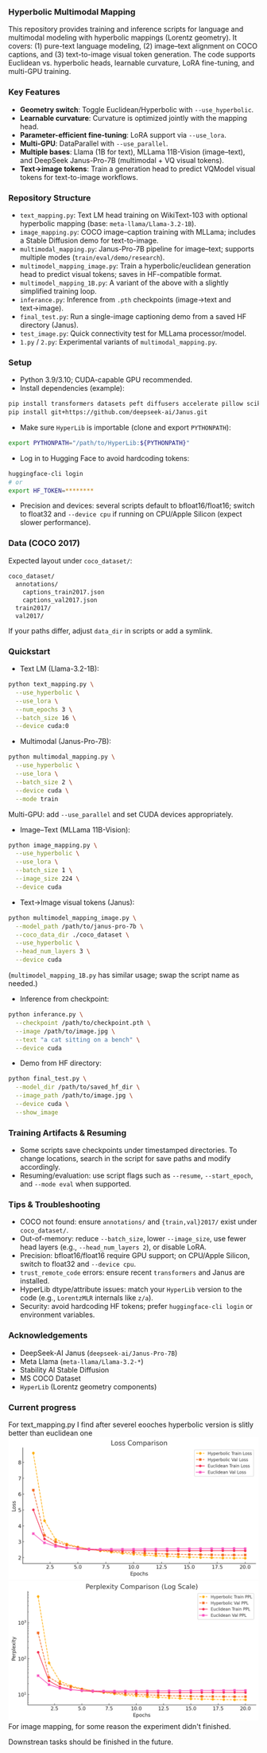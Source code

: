 ### Hyperbolic Multimodal Mapping

This repository provides training and inference scripts for language and multimodal modeling with hyperbolic mappings (Lorentz geometry). It covers: (1) pure-text language modeling, (2) image–text alignment on COCO captions, and (3) text-to-image visual token generation. The code supports Euclidean vs. hyperbolic heads, learnable curvature, LoRA fine-tuning, and multi-GPU training.

### Key Features
- **Geometry switch**: Toggle Euclidean/Hyperbolic with `--use_hyperbolic`.
- **Learnable curvature**: Curvature is optimized jointly with the mapping head.
- **Parameter-efficient fine-tuning**: LoRA support via `--use_lora`.
- **Multi-GPU**: DataParallel with `--use_parallel`.
- **Multiple bases**: Llama (1B for text), MLLama 11B-Vision (image–text), and DeepSeek Janus-Pro-7B (multimodal + VQ visual tokens).
- **Text→image tokens**: Train a generation head to predict VQModel visual tokens for text-to-image workflows.

### Repository Structure
- `text_mapping.py`: Text LM head training on WikiText-103 with optional hyperbolic mapping (base: `meta-llama/Llama-3.2-1B`).
- `image_mapping.py`: COCO image–caption training with MLLama; includes a Stable Diffusion demo for text-to-image.
- `multimodal_mapping.py`: Janus-Pro-7B pipeline for image–text; supports multiple modes (`train/eval/demo/research`).
- `multimodel_mapping_image.py`: Train a hyperbolic/euclidean generation head to predict visual tokens; saves in HF-compatible format.
- `multimodel_mapping_1B.py`: A variant of the above with a slightly simplified training loop.
- `inferance.py`: Inference from `.pth` checkpoints (image→text and text→image).
- `final_test.py`: Run a single-image captioning demo from a saved HF directory (Janus).
- `test_image.py`: Quick connectivity test for MLLama processor/model.
- `1.py` / `2.py`: Experimental variants of `multimodal_mapping.py`.

### Setup
- Python 3.9/3.10; CUDA-capable GPU recommended.
- Install dependencies (example):
```bash
pip install transformers datasets peft diffusers accelerate pillow scikit-learn matplotlib tqdm pycocotools
pip install git+https://github.com/deepseek-ai/Janus.git
```
- Make sure `HyperLib` is importable (clone and export `PYTHONPATH`):
```bash
export PYTHONPATH="/path/to/HyperLib:${PYTHONPATH}"
```
- Log in to Hugging Face to avoid hardcoding tokens:
```bash
huggingface-cli login
# or
export HF_TOKEN=********
```
- Precision and devices: several scripts default to bfloat16/float16; switch to float32 and `--device cpu` if running on CPU/Apple Silicon (expect slower performance).

### Data (COCO 2017)
Expected layout under `coco_dataset/`:
```
coco_dataset/
  annotations/
    captions_train2017.json
    captions_val2017.json
  train2017/
  val2017/
```
If your paths differ, adjust `data_dir` in scripts or add a symlink.

### Quickstart
- Text LM (Llama-3.2-1B):
```bash
python text_mapping.py \
  --use_hyperbolic \
  --use_lora \
  --num_epochs 3 \
  --batch_size 16 \
  --device cuda:0
```

- Multimodal (Janus-Pro-7B):
```bash
python multimodal_mapping.py \
  --use_hyperbolic \
  --use_lora \
  --batch_size 2 \
  --device cuda \
  --mode train
```
Multi-GPU: add `--use_parallel` and set CUDA devices appropriately.

- Image–Text (MLLama 11B-Vision):
```bash
python image_mapping.py \
  --use_hyperbolic \
  --use_lora \
  --batch_size 1 \
  --image_size 224 \
  --device cuda
```

- Text→Image visual tokens (Janus):
```bash
python multimodel_mapping_image.py \
  --model_path /path/to/janus-pro-7b \
  --coco_data_dir ./coco_dataset \
  --use_hyperbolic \
  --head_num_layers 3 \
  --device cuda
```
(`multimodel_mapping_1B.py` has similar usage; swap the script name as needed.)

- Inference from checkpoint:
```bash
python inferance.py \
  --checkpoint /path/to/checkpoint.pth \
  --image /path/to/image.jpg \
  --text "a cat sitting on a bench" \
  --device cuda
```

- Demo from HF directory:
```bash
python final_test.py \
  --model_dir /path/to/saved_hf_dir \
  --image_path /path/to/image.jpg \
  --device cuda \
  --show_image
```

### Training Artifacts & Resuming
- Some scripts save checkpoints under timestamped directories. To change locations, search in the script for save paths and modify accordingly.
- Resuming/evaluation: use script flags such as `--resume`, `--start_epoch`, and `--mode eval` when supported.

### Tips & Troubleshooting
- COCO not found: ensure `annotations/` and `{train,val}2017/` exist under `coco_dataset/`.
- Out-of-memory: reduce `--batch_size`, lower `--image_size`, use fewer head layers (e.g., `--head_num_layers 2`), or disable LoRA.
- Precision: bfloat16/float16 require GPU support; on CPU/Apple Silicon, switch to float32 and `--device cpu`.
- `trust_remote_code` errors: ensure recent `transformers` and Janus are installed.
- HyperLib dtype/attribute issues: match your `HyperLib` version to the code (e.g., `LorentzMLR` internals like `z/a`).
- Security: avoid hardcoding HF tokens; prefer `huggingface-cli login` or environment variables.

### Acknowledgements
- DeepSeek-AI Janus (`deepseek-ai/Janus-Pro-7B`)
- Meta Llama (`meta-llama/Llama-3.2-*`)
- Stability AI Stable Diffusion
- MS COCO Dataset
- `HyperLib` (Lorentz geometry components)

### Current progress
For text_mapping.py I find after severel eooches hyperbolic version is slitly better than euclidean one
![image](https://github.com/NickyoyoSu/Hyperboilic-LLM/blob/main/hyperbolic_mapping/images/loss.pic.jpg)
![image](https://github.com/NickyoyoSu/Hyperboilic-LLM/blob/main/hyperbolic_mapping/images/perplexity.pic.jpg)
For image mapping, for some reason the experiment didn't finished.

Downstrean tasks should be finished in the future.

